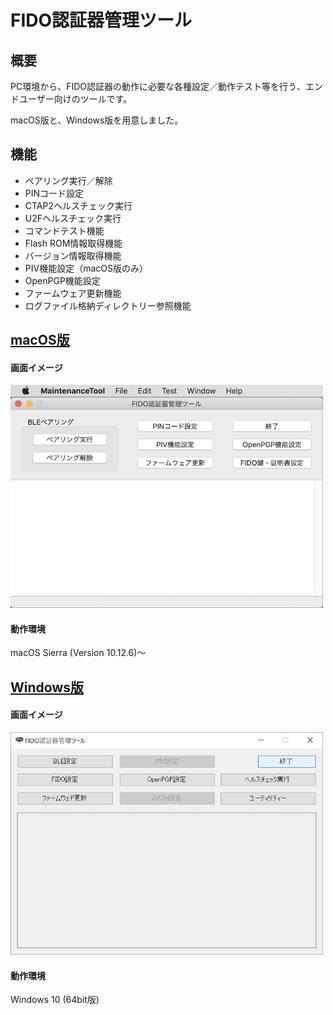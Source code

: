 # FIDO認証器管理ツール

## 概要
PC環境から、FIDO認証器の動作に必要な各種設定／動作テスト等を行う、エンドユーザー向けのツールです。

macOS版と、Windows版を用意しました。

## 機能
* ペアリング実行／解除
* PINコード設定
* CTAP2ヘルスチェック実行
* U2Fヘルスチェック実行
* コマンドテスト機能
* Flash ROM情報取得機能
* バージョン情報取得機能
* PIV機能設定（macOS版のみ）
* OpenPGP機能設定
* ファームウェア更新機能
* ログファイル格納ディレクトリー参照機能

## [macOS版](../MaintenanceTool/macOSApp/MNTTOOL.md)

#### 画面イメージ
<img src="assets/0001.jpg" width="500">

#### 動作環境
macOS Sierra (Version 10.12.6)〜

## [Windows版](../MaintenanceTool/WindowsExe/MNTTOOL.md)

#### 画面イメージ
<img src="assets/0002.jpg" width="500">

#### 動作環境
Windows 10 (64bit版)
